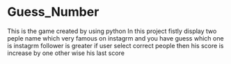 # Guess_Number
This is the game created by using python In this project  fistly display  two peple name which very famous on instagrm and you have guess which one is  instagrm follower is greater if user select correct people then his 
score is increase by one other wise his last score 

